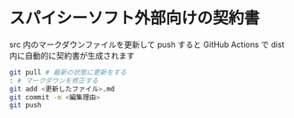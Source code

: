 # スパイシーソフト外部向けの契約書

src 内のマークダウンファイルを更新して push すると GitHub Actions で dist 内に自動的に契約書が生成されます

```sh
git pull # 最新の状態に更新をする
: # マークダウンを修正する
git add <更新したファイル>.md
git commit -m <編集理由>
git push
```
